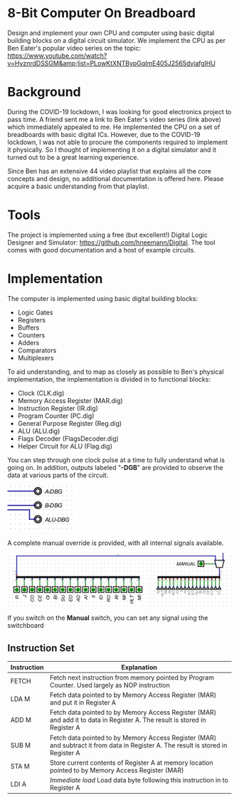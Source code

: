# 8-Bit Computer On Breadboard
Design and implement your own CPU and computer using basic digital building blocks on a digital circuit simulator. We implement the CPU as per Ben Eater's popular video series on the topic: https://www.youtube.com/watch?v=HyznrdDSSGM&amp;list=PLowKtXNTBypGqImE405J2565dvjafglHU

# Background
During the COVID-19 lockdown, I was looking for good electronics project to pass time. A friend sent me a link to Ben Eater's video series (link above) which immediately appealed to me. He implemented the CPU on a set of breadboards with basic digital ICs. However, due to the COVID-19 lockdown, I was not able to procure the components required to implement it physically. So I thought of implementing it on a digital simulator and it turned out to be a great learning experience.

Since Ben has an extensive 44 video playlist that explains all the core concepts and design, no additional documentation is offered here. Please acquire a basic understanding from that playlist.

# Tools
The project is implemented using a free (but excellent!) Digital Logic Designer and Simulator: https://github.com/hneemann/Digital. The tool comes with good documentation and a host of example circuits.

# Implementation
The computer is implemented using basic digital building blocks:
- Logic Gates
- Registers
- Buffers
- Counters
- Adders
- Comparators
- Multiplexers

To aid understanding, and to map as closely as possible to Ben's physical implementation, the implementation is divided in to functional blocks:
- Clock (CLK.dig)
- Memory Access Register (MAR.dig)
- Instruction Register (IR.dig)
- Program Counter (PC.dig)
- General Purpose Register (Reg.dig)
- ALU (ALU.dig)
- Flags Decoder (FlagsDecoder.dig)
- Helper Circuit for ALU (Flag.dig)

You can step through one clock pulse at a time to fully understand what is going on. In addition, outputs labeled "**-DGB**" are provided to observe the data at various parts of the circuit.

![Debug](https://github.com/rupeshkaslay/8-bit-computer-on-breadboard/blob/main/images/Debug.JPG)

A complete manual override is provided, with all internal signals available.

![Manual Switch-board](https://github.com/rupeshkaslay/8-bit-computer-on-breadboard/blob/main/images/ManualSwitchBoard.JPG)

If you switch on the **Manual** switch, you can set any signal using the switchboard

## Instruction Set
Instruction | Explanation
----------- | -----------
FETCH | Fetch next instruction from memory pointed by Program Counter. Used largely as NOP instruction
LDA M | Fetch data pointed to by Memory Access Register (MAR) and put it in Register A
ADD M | Fetch data pointed to by Memory Access Register (MAR) and add it to data in Register A. The result is stored in Register A
SUB M | Fetch data pointed to by Memory Access Register (MAR) and subtract it from data in Register A. The result is stored in Register A
STA M | Store current contents of Register A at memory location pointed to by Memory Access Register (MAR)
LDI A | _Immediate load_ Load data byte following this instruction in to Register A
